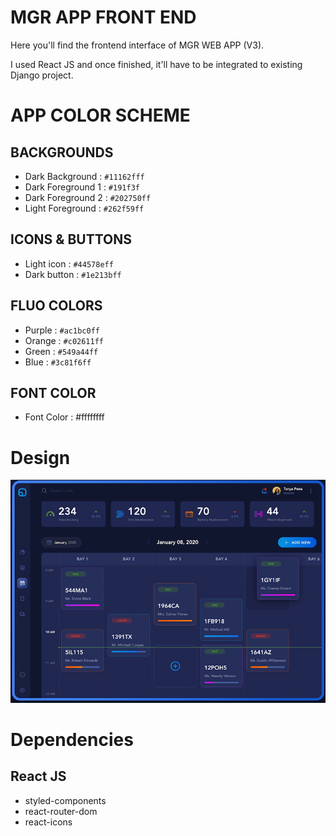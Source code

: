 # MGR APP FRONT END

Here you'll find the frontend interface of MGR WEB APP (V3). 

I used React JS and once finished, it'll have to be integrated to existing Django project.

# APP COLOR SCHEME

## BACKGROUNDS
- Dark Background : `#11162fff`
- Dark Foreground 1 : `#191f3f`
- Dark Foreground 2 : `#202750ff`
- Light Foreground : `#262f59ff`

## ICONS & BUTTONS
- Light icon : `#44578eff`
- Dark button : `#1e213bff`

## FLUO COLORS
- Purple : `#ac1bc0ff`
- Orange : `#c02611ff`
- Green : `#549a44ff`
- Blue : `#3c81f6ff`

## FONT COLOR
- Font Color : #ffffffff

# Design

![MGR APP DESING INSPIRATION](./DarkTheme_App.png)

# Dependencies

## React JS
- styled-components
- react-router-dom
- react-icons